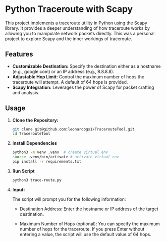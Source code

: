 # Python Traceroute with Scapy

This project implements a traceroute utility in Python using the Scapy library. It provides a deeper understanding of how traceroute works by allowing you to manipulate network packets directly. This was a personal project to explore Scapy and the inner workings of traceroute.

## Features

* **Customizable Destination:** Specify the destination either as a hostname (e.g., google.com) or an IP address (e.g., 8.8.8.8).
* **Adjustable Hop Limit:** Control the maximum number of hops the traceroute will attempt. A default of 64 hops is provided.
* **Scapy Integration:** Leverages the power of Scapy for packet crafting and analysis.


## Usage

1. **Clone the Repository:**

   ```bash
   git clone git@github.com:leonardogs1/TracerouteTool.git
   cd TracerouteTool
   ```

2. **Install Dependencies**
    ```bash
    python3 -m venv .venv  # create virtual env
    source .venv/bin/activate # activate virtual env
    pip install -r requirements.txt
    ```

3. **Run Script**
    ```bash
    python3 trace-route.py
    ```

4. **Input:**

    The script will prompt you for the following information:

   -  Destination Address: Enter the hostname or IP address of the target destination.
   
   - Maximum Number of Hops (optional): You can specify the maximum number of hops for the traceroute. If you press Enter without entering a value, the script will use the default value of 64 hops.
